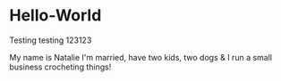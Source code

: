 # Hello-World
Testing testing 123123

My name is Natalie
I'm married, have two kids, two dogs & I run a small business crocheting things!
